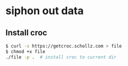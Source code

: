 # siphon out data

## Install croc

```sh
$ curl -s https://getcroc.schollz.com > file
$ chmod +x file
./file -p .  # install croc to current dir
```

